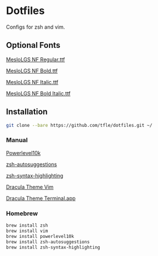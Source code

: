 # Dotfiles

Configs for zsh and vim.

## Optional Fonts

[MesloLGS NF Regular.ttf](https://github.com/romkatv/powerlevel10k-media/raw/master/MesloLGS%20NF%20Regular.ttf)

[MesloLGS NF Bold.ttf](https://github.com/romkatv/powerlevel10k-media/raw/master/MesloLGS%20NF%20Bold.ttf)

[MesloLGS NF Italic.ttf](https://github.com/romkatv/powerlevel10k-media/raw/master/MesloLGS%20NF%20Italic.ttf)

[MesloLGS NF Bold Italic.ttf](https://github.com/romkatv/powerlevel10k-media/raw/master/MesloLGS%20NF%20Bold%20Italic.ttf)

## Installation

```bash
git clone --bare https://github.com/tfle/dotfiles.git ~/
```

### Manual

[Powerlevel10k](https://github.com/romkatv/powerlevel10k)

[zsh-autosuggestions](https://github.com/zsh-users/zsh-autosuggestions)

[zsh-syntax-highlighting](https://github.com/zsh-users/zsh-syntax-highlighting)

[Dracula Theme Vim](https://draculatheme.com/vim)

[Dracula Theme Terminal.app](https://draculatheme.com/terminal)

### Homebrew

```bash
brew install zsh
brew install vim
brew install powerlevel10k
brew install zsh-autosuggestions
brew install zsh-syntax-highlighting
```
